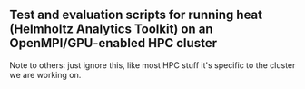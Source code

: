 ## Test and evaluation scripts for running heat (Helmholtz Analytics Toolkit) on an OpenMPI/GPU-enabled HPC cluster

Note to others: just ignore this, like most HPC stuff it's specific to the cluster we are working on.



